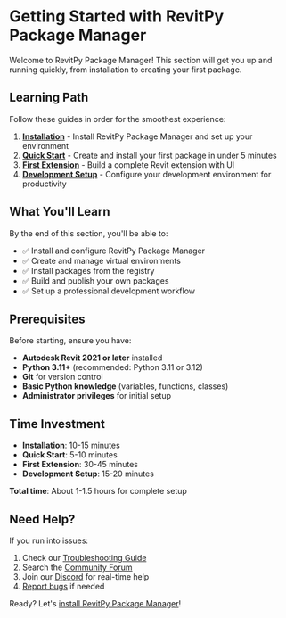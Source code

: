 # Getting Started with RevitPy Package Manager

Welcome to RevitPy Package Manager! This section will get you up and running quickly, from installation to creating your first package.

## Learning Path

Follow these guides in order for the smoothest experience:

1. **[Installation](installation.md)** - Install RevitPy Package Manager and set up your environment
2. **[Quick Start](quickstart.md)** - Create and install your first package in under 5 minutes  
3. **[First Extension](first-extension.md)** - Build a complete Revit extension with UI
4. **[Development Setup](development-setup.md)** - Configure your development environment for productivity

## What You'll Learn

By the end of this section, you'll be able to:

- ✅ Install and configure RevitPy Package Manager
- ✅ Create and manage virtual environments
- ✅ Install packages from the registry
- ✅ Build and publish your own packages
- ✅ Set up a professional development workflow

## Prerequisites

Before starting, ensure you have:

- **Autodesk Revit 2021 or later** installed
- **Python 3.11+** (recommended: Python 3.11 or 3.12)
- **Git** for version control
- **Basic Python knowledge** (variables, functions, classes)
- **Administrator privileges** for initial setup

## Time Investment

- **Installation**: 10-15 minutes
- **Quick Start**: 5-10 minutes
- **First Extension**: 30-45 minutes
- **Development Setup**: 15-20 minutes

**Total time**: About 1-1.5 hours for complete setup

## Need Help?

If you run into issues:

1. Check our [Troubleshooting Guide](../guides/troubleshooting.md)
2. Search the [Community Forum](https://forum.revitpy.dev)
3. Join our [Discord](https://discord.gg/revitpy) for real-time help
4. [Report bugs](https://github.com/highvelocitysolutions/revitpy/issues) if needed

Ready? Let's [install RevitPy Package Manager](installation.md)!